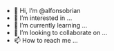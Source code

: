 - 👋 Hi, I’m @alfonsobrian
- 👀 I’m interested in ...
- 🌱 I’m currently learning ...
- 💞️ I’m looking to collaborate on ...
- 📫 How to reach me ...

<!---
alfonsobrian/alfonsobrian is a ✨ special ✨ repository because its `README.md` (this file) appears on your GitHub profile.
You can click the Preview link to take a look at your changes.
--->
